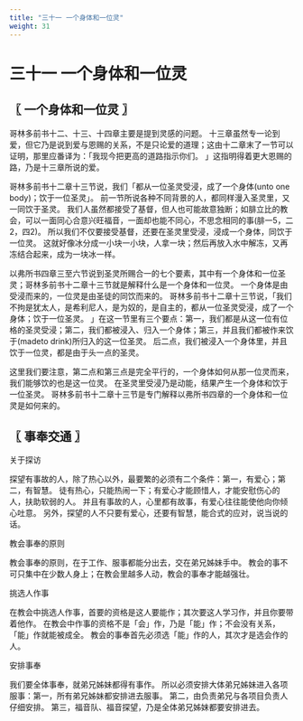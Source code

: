 ```yaml
---
title: "三十一 一个身体和一位灵"
weight: 31
---
```


# 三十一 一个身体和一位灵


## 〖 一个身体和一位灵 〗

哥林多前书十二、十三、十四章主要是提到灵感的问题。
十三章虽然专一论到爱，但它乃是说到爱与恩赐的关系，不是只论爱的道理；这由十二章末了一节可以证明，那里应番译为：「我现今把更高的道路指示你们。
」这指明得着更大恩赐的路，乃是十三章所说的爱。

哥林多前书十二章十三节说，我们「都从一位圣灵受浸，成了一个身体(unto one body)；饮于一位圣灵」。
前一节所说各种不同背景的人，都同样漫入圣灵里，又一同饮于圣灵。
我们人虽然都接受了基督，但人也可能故意独断；如腓立比的教会，可以一面同心合意兴旺福音，一面却也能不同心，不思念相同的事(腓一5，二2，四2)。
所以我们不仅要接受基督，还要在圣灵里受浸，浸成一个身体，同饮于一位灵。
这就好像冰分成一小块一小块，人拿一块；然后再放入水中解冻，又再冻结合起来，成为一块冰一样。

以弗所书四章三至六节说到圣灵所赐合一的七个要素，其中有一个身体和一位圣灵；哥林多前书十二章十三节就是解释什么是一个身体和一位灵。
一个身体是由受浸而来的，一位灵是由圣徒的同饮而来的。
哥林多前书十二章十三节说，「我们不拘是犹太人，是希利尼人，是为奴的，是自主的，都从一位圣灵受浸，成了一个身体；饮于一位圣灵。
」在这一节里有三个要点：第一，我们都是从这一位有位格的圣灵受浸；第二，我们都被浸入、归入一个身体；第三，并且我们都被作来饮于(madeto drink)所归入的这一位圣灵。
后二点，我们被浸入一个身体里，并且饮于一位灵，都是由于头一点的圣灵。

这里我们要注意，第二点和第三点是完全平行的，一个身体如何从那一位灵而来，我们能够饮的也是这一位灵。
在圣灵里受浸乃是动能，结果产生一个身体和饮于一位圣灵。
哥林多前书十二章十三节是专门解释以弗所书四章的一个身体和一位灵是如何来的。

## 〖 事奉交通 〗

关于探访

探望有事故的人，除了热心以外，最要繁的必须有二个条件：第一，有爱心；第二，有智慧。
徒有热心，只能热闹一下；有爱心才能顾惜人，才能安慰伤心的人，扶助软弱的人。
并且有事故的人，心里都有故事，有爱心往往能使他向你倾心吐意。
另外，探望的人不只要有爱心，还要有智慧，能合式的应对，说当说的话。

教会事奉的原则

教会事奉的原则，在于工作、服事都能分出去，交在弟兄姊妹手中。
教会的事不可只集中在少数人身上；在教会里越多人动，教会的事奉才能越强壮。

挑选人作事

在教会中挑选人作事，首要的资格是这人要能作；其次要这人学习作，并且你要带着他作。
在教会中作事的资格不是「会」作，乃是「能」作；不会没有关系，「能」作就能被成全。
教会的事奉首先必须选「能」作的人，其次才是选会作的人。

安排事奉

我们要全体事奉，就弟兄姊妹都得有事作。
所以必须安排大体弟兄姊妹进入各项服事：第一，所有弟兄姊妹都安排进去服事。
第二，由负责弟兄与各项目负责人仔细安排。
第三，福音队、福音探望，乃是全体弟兄姊妹都要安排进去。
